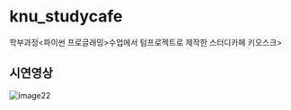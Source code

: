 # knu_studycafe
학부과정&lt;파이썬 프로글래밍>수업에서 텀프로젝트로 제작한 스터디카페 키오스크>

## 시연영상
![image22](https://github.com/user-attachments/assets/1be445f5-bccb-4715-80d1-f68b2542a20e)
